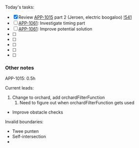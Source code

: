Today's tasks:
- [x] Review [APP-1015](https://agxeed.atlassian.net/browse/APP-1015) part 2 (Jeroen, electric boogaloo) [!541](https://bitbucket.org/%7Bd35c8094-5f60-4b6d-822d-562b3e8ede29%7D/%7Bbfac55fe-ac96-4108-8c54-f0906c1b9477%7D/pull-requests/541)
- [ ] [APP-1061](https://agxeed.atlassian.net/browse/APP-1061): Investigate timing part
- [ ] [APP-1061](https://agxeed.atlassian.net/browse/APP-1061): Improve potential solution
- [ ] 
- [ ] 
- [ ] 
- [ ] 
- [ ]  

### Other notes

APP-1015: 0.5h



Current leads:
1. Change to orchard, add orchardFilterFunction
    1. Need to figure out when orchardFilterFunction gets used
- Improve obstacle checks



Invalid boundaries:
- Twee punten
- Self-intersection
- 